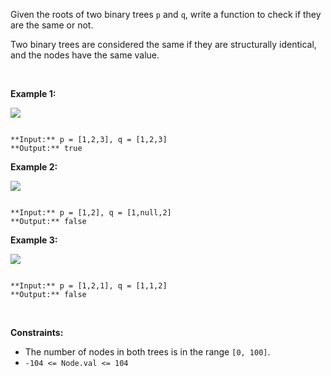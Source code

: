 Given the roots of two binary trees `p` and `q`, write a function to check if they are the same or not.


Two binary trees are considered the same if they are structurally identical, and the nodes have the same value.


 


**Example 1:**


![](https://assets.leetcode.com/uploads/2020/12/20/ex1.jpg)

```

**Input:** p = [1,2,3], q = [1,2,3]
**Output:** true

```

**Example 2:**


![](https://assets.leetcode.com/uploads/2020/12/20/ex2.jpg)

```

**Input:** p = [1,2], q = [1,null,2]
**Output:** false

```

**Example 3:**


![](https://assets.leetcode.com/uploads/2020/12/20/ex3.jpg)

```

**Input:** p = [1,2,1], q = [1,1,2]
**Output:** false

```

 


**Constraints:**


* The number of nodes in both trees is in the range `[0, 100]`.
* `-104 <= Node.val <= 104`


